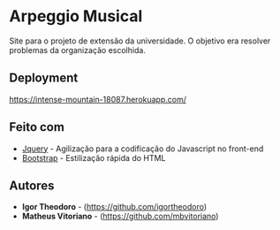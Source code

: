 # Arpeggio Musical

Site para o projeto de extensão da universidade. O objetivo era resolver problemas da organização escolhida.

## Deployment

https://intense-mountain-18087.herokuapp.com/

## Feito com

* [Jquery](https://jquery.com/) - Agilização para a codificação do Javascript no front-end  
* [Bootstrap](https://getbootstrap.com/) - Estilização rápida do HTML


## Autores

* **Igor Theodoro** - (https://github.com/igortheodoro)
* **Matheus Vitoriano** - (https://github.com/mbvitoriano)
